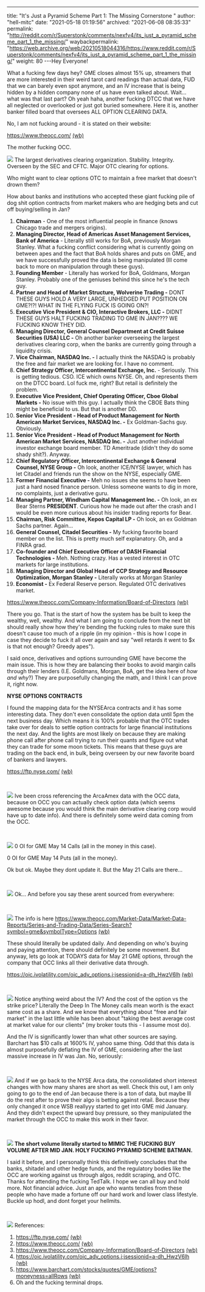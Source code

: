 ---
title: "It's Just a Pyramid Scheme Part 1: The Missing Cornerstone "
author: "hell-mitc"
date: "2021-05-18 01:19:56"
archived: "2021-06-08 08:35:33"
permalink: "http://reddit.com/r/Superstonk/comments/nexfv4/its_just_a_pyramid_scheme_part_1_the_missing/"
waybackpermalink: "https://web.archive.org/web/20210518044316/https://www.reddit.com/r/Superstonk/comments/nexfv4/its_just_a_pyramid_scheme_part_1_the_missing/"
weight: 80
---Hey Everyone! 


What a fucking few days hey? GME closes almost 15% up, streamers that are more interested in their weird tarot card readings than actual data, FUD that we can barely even spot anymore, and an IV increase that is being hidden by a hidden company none of us have even talked about. Wait... what was that last part? Oh yeah haha, another fucking DTCC that we have all neglected or overlooked or just got buried somewhere. Here it is, another banker filled board that oversees ALL OPTION CLEARING DATA.


No, I am not fucking around - it is stated on their website:


<https://www.theocc.com/> [(wb)](https://web.archive.org/web/20210526172459/https://www.theocc.com/)


The mother fucking OCC.


![](/img/n2mh2lwgkrz61.png)
The largest derivatives clearing organization. Stability. Integrity. Overseen by the SEC and CFTC. Major OTC clearing for options.


Who might want to clear options OTC to maintain a free market that doesn't drown them?


How about banks and institutions who accepted these giant fucking pile of dog shit option contracts from market makers who are hedging bets and cut off buying/selling in Jan?


1. **Chairman** - One of the most influential people in finance (knows Chicago trade and mergers origins).
2. **Managing Director, Head of Americas Asset Management Services, Bank of America** - Literally still works for BoA, previously Morgan Stanley. What a fucking conflict considering what is currently going on between apes and the fact that BoA holds shares and puts on GME, and we have successfully proved the data is being manipulated (Ill come back to more on manipulation through these guys).
3. **Founding Member** - Literally has worked for BoA, Goldmans, Morgan Stanley. Probably one of the geniuses behind this since he's the tech guy.
4. **Partner and Head of Market Structure, Wolverine Trading -** DONT THESE GUYS HOLD A VERY LARGE, UNHEDGED PUT POSITION ON GME?!?! WHAT IN THE FLYING FUCK IS GOING ON?!
5. **Executive Vice President & CIO, Interactive Brokers, LLC -** DIDNT THESE GUYS HALT FUCKING TRADING TO GME IN JAN???? WE FUCKING KNOW THEY DID.
6. **Managing Director, General Counsel Department at Credit Suisse Securities (USA) LLC -** Oh another banker overseeing the largest derivatives clearing corp, when the banks are currently going through a liquidity crisis.
7. **Vice Chairman, NASDAQ Inc. -** I actually think the NASDAQ is probably the free and fair market we are looking for. I have no comment.
8. **Chief Strategy Officer, Intercontinental Exchange, Inc.** - Seriously. This is getting tedious. CSO. ICE which owns NYSE. Oh, and represents them on the DTCC board. Lol fuck me, right? But retail is definitely the problem.
9. **Executive Vice President, Chief Operating Officer, Cboe Global Markets -** No issue with this guy. I actually think the CBOE Bats thing might be beneficial to us. But that is another DD.
10. **Senior Vice President - Head of Product Management for North American Market Services, NASDAQ Inc. -** Ex Goldman-Sachs guy. Obviously.
11. **Senior Vice President - Head of Product Management for North American Market Services, NASDAQ Inc. -** Just another individual investor exchange board member. TD Ameritrade (didn't they do some shady shit?). Anyway.
12. **Chief Regulatory Officer, Intercontinental Exchange & General Counsel, NYSE Group -** Oh look, another ICE/NYSE lawyer, which has let Citadel and friends run the show on the NYSE, especially GME.
13. **Former Financial Executive -** Meh no issues she seems to have been just a hard nosed finance person. Unless someone wants to dig in more, no complaints, just a derivative guru.
14. **Managing Partner, Windham Capital Management Inc. -** Oh look, an ex Bear Sterns **PRESIDENT**. Curious how he made out after the crash and I would be even more curious about his insider trading reports for Bear.
15. **Chairman, Risk Committee, Kepos Capital LP -** Oh look, an ex Goldman Sachs partner. Again...
16. **General Counsel, Citadel Securities -** My fucking favorite board member on the list. This is pretty much self explanatory. Oh, and a FINRA grad.
17. **Co-founder and Chief Executive Officer of DASH Financial Technologies -** Meh. Nothing crazy. Has a vested interest in OTC markets for large institutions.
18. **Managing Director and Global Head of CCP Strategy and Resource Optimization, Morgan Stanley -** Literally works at Morgan Stanley
19. **Economist -** Ex Federal Reserve person. Regulated OTC derivatives market.


<https://www.theocc.com/Company-Information/Board-of-Directors> [(wb)](https://web.archive.org/web/20210324020127/https://www.theocc.com/Company-Information/Board-of-Directors)


There you go. That is the start of how the system has be built to keep the wealthy, well, wealthy. And what I am going to conclude from the next bit should really show how they're bending the fucking rules to make sure this doesn't cause too much of a ripple (in my opinion - this is how I cope in case they decide to fuck it all over again and say "well retards it went to $x is that not enough? Greedy apes").


I said once, derivatives and options surrounding GME have become the main issue. This is how they are balancing their books to avoid margin calls through their lenders (I.E. Goldmans, Morgan, BoA, get the idea here of *how and why*?) They are purposefully changing the math, and I think I can prove it, right now.


**NYSE OPTIONS CONTRACTS**


I found the mapping data for the NYSEArca contracts and it has some interesting data. They don't even consolidate the option data until 5pm the next business day. Which means it is 100% probable that the OTC trades take over for deals to settle option contracts for large financial institutions the next day. And the lights are most likely on because they are making phone call after phone call trying to run their quants and figure out what they can trade for some moon tickets. This means that these guys are trading on the back end, in bulk, being overseen by our new favorite board of bankers and lawyers. 


<https://ftp.nyse.com/> [(wb)](https://web.archive.org/web/20210518012754/https://ftp.nyse.com/)


​


![](/img/r0c51cybxrz61.png)
Ive been cross referencing the ArcaAmex data with the OCC data, because on OCC you can actually check option data (which seems awesome because you would think the main derivative clearing corp would have up to date info). And there is definitely some weird data coming from the OCC.


​


![](/img/6hkc2jbfyrz61.png)
0 OI for GME May 14 Calls (all in the money in this case). 


0 OI for GME May 14 Puts (all in the money).


Ok but ok. Maybe they dont update it. But the May 21 Calls are there...


​


![](/img/mat2h8ltyrz61.png)
Ok... And before you say these arent sourced from everywhere:


​


![](/img/qqluvrv2zrz61.png)
The info is here <https://www.theocc.com/Market-Data/Market-Data-Reports/Series-and-Trading-Data/Series-Search?symbol=gme&symbolType=Options> [(wb)](https://web.archive.org/web/20210116185812/https://www.theocc.com/Market-Data/Market-Data-Reports/Series-and-Trading-Data/Series-Search?symbol=gme&symbolType=Options)


These should literally be updated daily. And depending on who's buying and paying attention, there should definitely be some movement. But anyway, lets go look at TODAYS data for May 21 GME options, through the company that OCC links all their derivative data through.


<https://oic.ivolatility.com/oic_adv_options.j;jsessionid=a-dh_HwzV6lh> [(wb)](https://web.archive.org/web/20210518012758/https://oic.ivolatility.com/oic_adv_options.j;jsessionid=a-dh_HwzV6lh)


​


![](/img/iwi1zukvzrz61.png)
Notice anything weird about the IV? And the cost of the option vs the strike price? Literally the Deep In The Money calls mean worth is the exact same cost as a share. And we know that everything about "free and fair market" in the last little while has been about "taking the best average cost at market value for our clients" (my broker touts this - I assume most do). 


And the IV is significantly lower than what other sources are saying. Barchart has $10 calls at 1600% IV, yahoo same thing. Odd that this data is almost purposefully deflating the IV of GME, considering after the last massive increase in IV was Jan. No, seriously:


​


![](/img/6ro04put0sz61.png)
And if we go back to the NYSE Arca data, the consolidated short interest changes with how many shares are short as well. Check this out, I am only going to go to the end of Jan because there is a ton of data, but maybe Ill do the rest after to prove their algo is betting against retail. Because they only changed it once WSB reallyyy started to get into GME mid January. And they didn't expect the upward buy pressure, so they manipulated the market through the OCC to make this work in their favor. 


​


![](/img/cjoc7rzc4sz61.png)
**The short volume literally started to MIMIC THE FUCKING BUY VOLUME AFTER MID JAN. HOLY FUCKING PYRAMID SCHEME BATMAN.** 


I said it before, and I personally think this definitively concludes that the banks, shitadel and other hedge funds, and the regulatory bodies like the OCC are working against us through algos, reddit scraping, and OTC. Thanks for attending the fucking TedTalk. I hope we can all buy and hold more. Not financial advice. Just an ape who wants tendies from these people who have made a fortune off our hard work and lower class lifestyle. Buckle up hodl, and dont forget your hellmits.


​


![](/img/suvwgwjq5sz61.png)
References:


1. <https://ftp.nyse.com/> [(wb)](https://web.archive.org/web/20210518012754/https://ftp.nyse.com/)
2. <https://www.theocc.com/> [(wb)](https://web.archive.org/web/20210526172459/https://www.theocc.com/)
3. <https://www.theocc.com/Company-Information/Board-of-Directors> [(wb)](https://web.archive.org/web/20210324020127/https://www.theocc.com/Company-Information/Board-of-Directors)
4. <https://oic.ivolatility.com/oic_adv_options.j;jsessionid=a-dh_HwzV6lh> [(wb)](https://web.archive.org/web/20210518012758/https://oic.ivolatility.com/oic_adv_options.j;jsessionid=a-dh_HwzV6lh)
5. <https://www.barchart.com/stocks/quotes/GME/options?moneyness=allRows> [(wb)](https://web.archive.org/web/20210224125843/https://www.barchart.com/stocks/quotes/GME/options?moneyness=allRows)
6. Oh and the fucking terminal drops.
